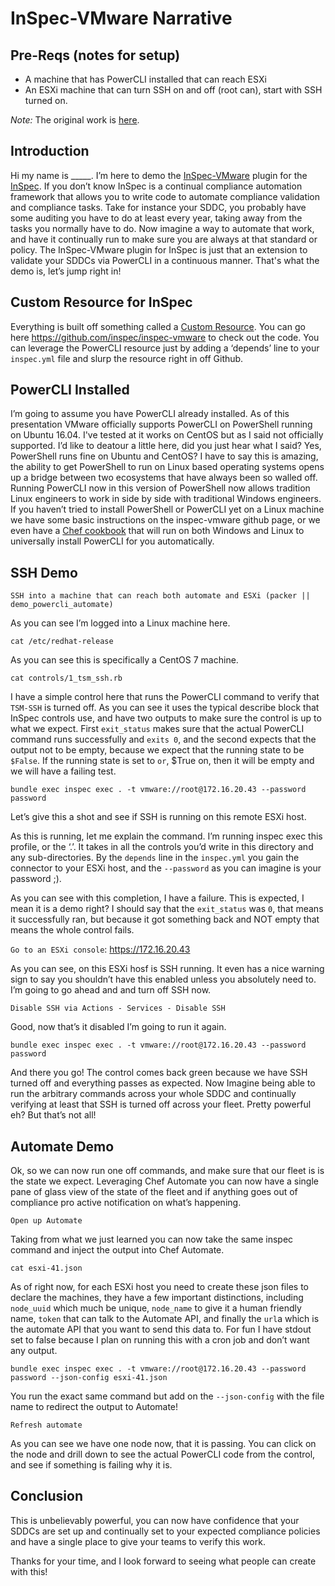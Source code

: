 # InSpec-VMware Narrative

## Pre-Reqs (notes for setup)
- A machine that has PowerCLI installed that can reach ESXi
- An ESXi machine that can turn SSH on and off (root can), start with SSH turned on.

_Note:_ The original work is [here](https://www.youtube.com/watch?v=-WCGz_CjRYs).

## Introduction

Hi my name is _____. I’m here to demo the [InSpec-VMware](https://github.com/inspec/inspec-vmware)
plugin for the [InSpec](https://inspec.io). If you don’t know InSpec is a continual compliance automation
framework that allows you to write code to automate compliance validation and compliance tasks. Take for
instance your SDDC, you probably have some auditing you have to do at least every year, taking away from
the tasks you normally have to do.
Now imagine a way to automate that work, and have it continually run to make sure you are always at that
standard or policy. The InSpec-VMware plugin for InSpec is just that an extension to validate your SDDCs
via PowerCLI in a continuous manner.
That's what the demo is, let’s jump right in!

## Custom Resource for InSpec

Everything is built off something called a [Custom Resource](https://www.inspec.io/docs/reference/dsl_resource/).
You can go here <https://github.com/inspec/inspec-vmware> to check out the code. You can leverage the PowerCLI
resource just by adding a ‘depends’ line to your `inspec.yml` file and slurp the resource right in off Github.

## PowerCLI Installed

I’m going to assume you have PowerCLI already installed. As of this presentation VMware officially supports
PowerCLI on PowerShell running on Ubuntu 16.04. I've tested at it works on CentOS but as I said not officially
supported.
I’d like to deatour a little here, did you just hear what I said? Yes, PowerShell runs fine on Ubuntu and CentOS?
I have to say this is amazing, the ability to get PowerShell to run on Linux based operating systems opens up a
bridge between two ecosystems that have always been so walled off. Running PowerCLI now in this version of
PowerShell now allows tradition Linux engineers to work in side by side with traditional Windows engineers.
If you haven’t tried to install PowerShell or PowerCLI yet on a Linux machine we have some basic instructions
on the inspec-vmware github page, or we even have a [Chef cookbook](https://supermarket.chef.io/cookbooks/powercli_install)
that will run on both Windows and Linux to universally install PowerCLI for you automatically.

## SSH Demo

```
SSH into a machine that can reach both automate and ESXi (packer || demo_powercli_automate)
```

As you can see I’m logged into a Linux machine here.

```shell
cat /etc/redhat-release
```
As you can see this is specifically a CentOS 7 machine.

```shell
cat controls/1_tsm_ssh.rb
```

I have a simple control here that runs the PowerCLI command to verify that `TSM-SSH` is turned off. As you can see
it uses the typical describe block that InSpec controls use, and have two outputs to make sure the control is up to
what we expect. First `exit_status` makes sure that the actual PowerCLI command runs successfully and `exits 0`,
and the second expects that the output not to be empty, because we expect that the running state to be `$False`.
If the running state is set to `or`, $True on, then it will be empty and we will have a failing test.

```shell
bundle exec inspec exec . -t vmware://root@172.16.20.43 --password password
```

Let’s give this a shot and see if SSH is running on this remote ESXi host.

As this is running, let me explain the command. I’m running inspec exec this profile, or the ‘.’. It takes in all
the controls you’d write in this directory and any sub-directories. By the `depends` line in the `inspec.yml`
you gain the connector to your ESXi host, and the `--password` as you can imagine is your password ;).

As you can see with this completion, I have a failure. This is expected, I mean it is a demo right? I should say
that the `exit_status` was `0`, that means it successfully ran, but because it got something back and NOT empty
that means the whole control fails.

`Go to an ESXi console`: https://172.16.20.43

As you can see, on this ESXi hosf is SSH running. It even has a nice warning sign to say you shouldn’t have this
enabled unless you absolutely need to. I’m going to go ahead and and turn off SSH now.

```
Disable SSH via Actions - Services - Disable SSH
```

Good, now that’s it disabled I’m going to run it again.

```shell
bundle exec inspec exec . -t vmware://root@172.16.20.43 --password password
```

And there you go! The control comes back green because we have SSH turned off and everything passes as expected.
Now Imagine being able to run the arbitrary commands across your whole SDDC and continually verifying at least
that SSH is turned off across your fleet. Pretty powerful eh? But that’s not all!

## Automate Demo

Ok, so we can now run one off commands, and make sure that our fleet is is the state we expect. Leveraging Chef Automate
you can now have a single pane of glass view of the state of the fleet and if anything goes out of compliance pro
active notification on what’s happening.

```
Open up Automate
```

Taking from what we just learned you can now take the same inspec command and inject the output into Chef Automate.

```shell
cat esxi-41.json
```

As of right now, for each ESXi host you need to create these json files to declare the machines, they have a few
important distinctions, including `node_uuid` which much be unique, `node_name` to give it a human friendly name,
`token` that can talk to the Automate API, and finally the `url`a which is the automate API that you want to send
this data to. For fun I have stdout set to false because I plan on running this with a cron job and don’t want any output.

```shell
bundle exec inspec exec . -t vmware://root@172.16.20.43 --password password --json-config esxi-41.json
```

You run the exact same command but add on the `--json-config` with the file name to redirect the output to Automate!

```
Refresh automate
```

As you can see we have one node now, that it is passing. You can click on the node and drill down to see the actual
PowerCLI code from the control, and see if something is failing why it is.

## Conclusion

This is unbelievably powerful, you can now have confidence that your SDDCs are set up and continually set to your
expected compliance policies and have a single place to give your teams to verify this work.

Thanks for your time, and I look forward to seeing what people can create with this!
